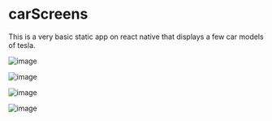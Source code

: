 # carScreens
This is a very  basic static app on react native that displays a few car models of tesla.

![image](https://user-images.githubusercontent.com/81974869/135710033-73da39d1-e32e-48e2-8664-742a24e6c77e.png)

![image](https://user-images.githubusercontent.com/81974869/135710065-f297fddc-a9bc-4b59-bb9b-36f9f1d0f630.png)

![image](https://user-images.githubusercontent.com/81974869/135710099-80ed385b-6588-447b-8d75-66a2e3ba6187.png)

![image](https://user-images.githubusercontent.com/81974869/135710117-da4804e8-f334-40d6-bb3b-321bf6f91bca.png)



